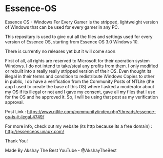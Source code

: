 # Essence-OS

Essence OS - Windows For Every Gamer 
Is the stripped, lightweight version of Windows that can be used for every gamer in any PC.

This repositary is used to give out all the files and settings used for every version of Essence OS, starting from Essence OS 3.0 Windows 10.

There is currently no releases yet but it will come soon.

First of all, all rights are reserved to Microsoft for their operation system Windows. I do not intend to take/steal any profits from them. I only modified or rebuilt into a really really stripped version of their OS. Even thought its illegal in their terms and condition to redistribute Windows Copies to other in public, I do have a verification from the Community Posts of NTLite (the app I used to create the base of this OS) where I asked a moderator about my OS if its illegal or not and I gave my consent, gave all my files that I use for the OS and he approved it. So, I will be using that post as my verification approval.

Post Link : https://www.ntlite.com/community/index.php?threads/essence-os-is-it-legal.4749/

For more info, check out my website (its http because its a free domain) : http://essenceos.unaux.com/

Thank You!

Made By Akshay The Best 
YouTube - @AkshayTheBest
